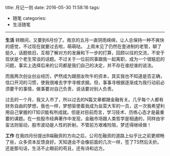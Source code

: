 title: 月记一则
date: 2016-05-30 11:58:16
tags:
- 随笔
categories:
- 生活随笔
---
**生活**
转眼间，又要到6月份了。南京的五月一直阴雨绵绵，让人总保持一种不爽快的感觉，不过现在就要过去啦，萌萌哒。
上周末见了仍然在壹进制的老管，聊了挺久，话题依旧，互相了解对方的发展和下一步的打算，回顾以往的交流，不安于现状是个老生常谈的话题。不过关于一位前同事跟我一起离职，成为一个很尴尬的问题，事实上选择后来的公司都是我们自己的决定，并不存在谁挖谁的说法。

而我两次创业创业经历，俨然成为跟朋友吹牛的资本，其实我也不知道是否正确，信口开河的习惯，使我很难去字字寻根求据。但，事事寻根据逐渐成为我行动前必须要干的事情，做事要对自己负责，说话要对别人负责。

过去的一个月，我又入市了，所以过去的N篇文章都跟金融有关。几乎每个人都有财务自由的梦想，我也一样，梦想驱使着我成为韭菜大军的一员，这一次我希望利用自己掌握的IT知识能有所成就。但是对目前而言，学习技术、历练心态才是最重要的课题。在一些股市经典著作中发现，金融市场跟人类哲学是相通的，同样由宇宙法则驱动，股市波动是人性的折射。不管前方艰难险阻，梦还得继续做！

**工作**
在我四月份提出B端融资的方向之后，公司在融资的道路上似乎比之前更顺畅了些，众多资本反馈良好。天知道会不会像前面的几次一样，签了TS然后夭折。
还是那句话，生活不止眼前的苟且，还有诗和远方。